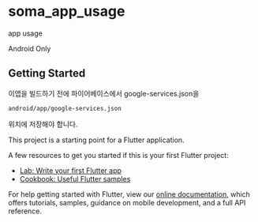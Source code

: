 <!-- @format -->

# soma_app_usage

app usage

Android Only

## Getting Started

이앱을 빌드하기 전에 파이어베이스에서 google-services.json을

```
android/app/google-services.json
```

위치에 저장해야 합니다.

This project is a starting point for a Flutter application.

A few resources to get you started if this is your first Flutter project:

- [Lab: Write your first Flutter app](https://flutter.dev/docs/get-started/codelab)
- [Cookbook: Useful Flutter samples](https://flutter.dev/docs/cookbook)

For help getting started with Flutter, view our
[online documentation](https://flutter.dev/docs), which offers tutorials,
samples, guidance on mobile development, and a full API reference.

